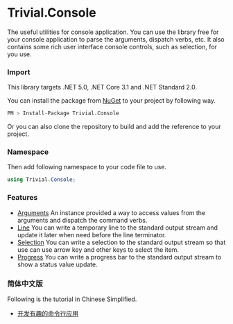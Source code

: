 # Trivial.Console

The useful utilities for console application. You can use the library free for your console application to parse the arguments, dispatch verbs, etc. It also contains some rich user interface console controls, such as selection, for you use.

### Import

This library targets .NET 5.0, .NET Core 3.1 and .NET Standard 2.0.

You can install the package from [NuGet](https://www.nuget.org/packages/Trivial.Console) to your project by following way.

```sh
PM > Install-Package Trivial.Console
```

Or you can also clone the repository to build and add the reference to your project.

### Namespace

Then add following namespace to your code file to use.

```csharp
using Trivial.Console;
```

### Features

- [Arguments](./arguments) An instance provided a way to access values from the arguments and dispatch the command verbs.
- [Line](./line) You can write a temporary line to the standard output stream and update it later when need before the line terminator.
- [Selection](./selection) You can write a selection to the standard output stream so that use can use arrow key and other keys to select the item.
- [Progress](./progress) You can write a progress bar to the standard output stream to show a status value update.

### 简体中文版

Following is the tutorial in Chinese Simplified.

- [开发有趣的命令行应用](https://weibo.com/ttarticle/p/show?id=2309404491344071491616)
